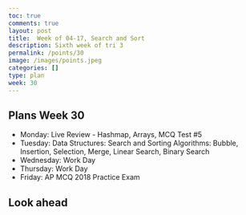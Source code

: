 ```yaml
---
toc: true
comments: true
layout: post
title:  Week of 04-17, Search and Sort
description: Sixth week of tri 3
permalink: /points/30
image: /images/points.jpeg
categories: []
type: plan
week: 30
---
```


## Plans Week 30
> 
- Monday: Live Review - Hashmap, Arrays, MCQ Test #5
- Tuesday: Data Structures: Search and Sorting Algorithms: Bubble, Insertion, Selection, Merge, Linear Search, Binary Search
- Wednesday: Work Day 
- Thursday: Work Day
- Friday: AP MCQ 2018 Practice Exam 

## Look ahead
> 